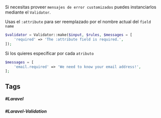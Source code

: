 Si necesitas proveer `mensajes de error customizados` puedes instanciarlos mediante el `Validator`.

Usas el `:attribute` para ser reemplazado por el nombre actual del `field name`

```php
$validator = Validator::make($input, $rules, $messages = [
    'required' => 'The :attribute field is required.',
]);
```

Si los quieres específicar por cada `atributo` 

```php
$messages = [
    'email.required' => 'We need to know your email address!',
];
```
## Tags

##### #Laravel
##### #Laravel-Validation